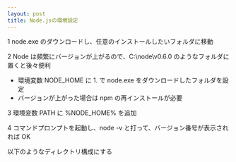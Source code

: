 ```yaml
---
layout: post
title: Node.jsの環境設定
---
```


1 node.exe のダウンロードし、任意のインストールしたいフォルダに移動

2 Node は頻繁にバージョンが上がるので、C:\node\v0.6.0 のようなフォルダに置くと後々便利

- 環境変数 NODE_HOME に 1. で node.exe をダウンロードしたフォルダを設定
- バージョンが上がった場合は npm の再インストールが必要 

3 環境変数 PATH に %NODE_HOME% を追加

4 コマンドプロンプトを起動し、node -v と打って、バージョン番号が表示されれば OK

以下のようなディレクトリ構成にする

